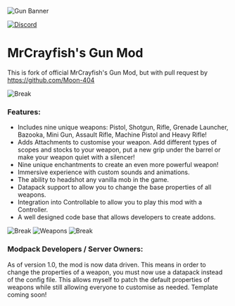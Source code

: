 ![Gun Banner](https://i.imgur.com/5FM6YR7.png)

[![Discord](https://img.shields.io/discord/336389026586165261?label=&color=2d2d2d&labelColor=dddddd&style=for-the-badge&logo=Discord&logoColor=902121)](https://discord.gg/mrcrayfish)

# MrCrayfish's Gun Mod

This is fork of official MrCrayfish's Gun Mod, but with pull request by https://github.com/Moon-404


![Break](https://i.imgur.com/NnYcCMD.png)

### Features:
* Includes nine unique weapons: Pistol, Shotgun, Rifle, Grenade Launcher, Bazooka, Mini Gun, Assault Rifle, Machine Pistol and Heavy Rifle!
* Adds Attachments to customise your weapon. Add different types of scopes and stocks to your weapon, put a new grip under the barrel or make your weapon quiet with a silencer!
* Nine unique enchantments to create an even more powerful weapon!
* Immersive experience with custom sounds and animations.
* The ability to headshot any vanilla mob in the game.
* Datapack support to allow you to change the base properties of all weapons.
* Integration into Controllable to allow you to play this mod with a Controller.
* A well designed code base that allows developers to create addons.

![Break](https://i.imgur.com/NnYcCMD.png)
![Weapons](https://i.imgur.com/BmBkvm4.png)
![Break](https://i.imgur.com/NnYcCMD.png)

### Modpack Developers / Server Owners:
As of version 1.0, the mod is now data driven. This means in order to change the properties of a weapon, you must now use a datapack instead of the config file. This allows myself to patch the default properties of weapons while still allowing everyone to customise as needed. Template coming soon!
